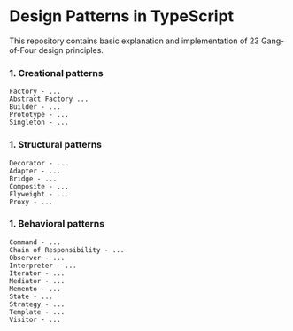 # Design Patterns in TypeScript

This repository contains basic explanation and implementation of 23 Gang-of-Four design principles.

### 1. Creational patterns
```
Factory - ...
Abstract Factory ...
Builder - ...
Prototype - ...
Singleton - ...
```

### 1. Structural patterns
```
Decorator - ...
Adapter - ...
Bridge - ...
Composite - ...
Flyweight - ...
Proxy - ...
```

### 1. Behavioral patterns
```
Command - ...
Chain of Responsibility - ...
Observer - ...
Interpreter - ...
Iterator - ...
Mediator - ...
Memento - ...
State - ...
Strategy - ...
Template - ...
Visitor - ...
```